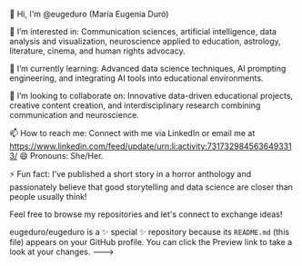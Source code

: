 👋 Hi, I'm @eugeduro (María Eugenia Duró)

👀 I’m interested in: Communication sciences, artificial intelligence, data analysis and visualization, neuroscience applied to education, astrology, literature, cinema, and human rights advocacy.

🌱 I’m currently learning: Advanced data science techniques, AI prompting engineering, and integrating AI tools into educational environments.

💞️ I’m looking to collaborate on: Innovative data-driven educational projects, creative content creation, and interdisciplinary research combining communication and neuroscience.

📫 How to reach me: Connect with me via LinkedIn or email me at https://www.linkedin.com/feed/update/urn:li:activity:7317329845636493313/
😄 Pronouns: She/Her.

⚡ Fun fact: I've published a short story in a horror anthology and passionately believe that good storytelling and data science are closer than people usually think!

Feel free to browse my repositories and let's connect to exchange ideas!


eugeduro/eugeduro is a ✨ special ✨ repository because its `README.md` (this file) appears on your GitHub profile.
You can click the Preview link to take a look at your changes.
--->
